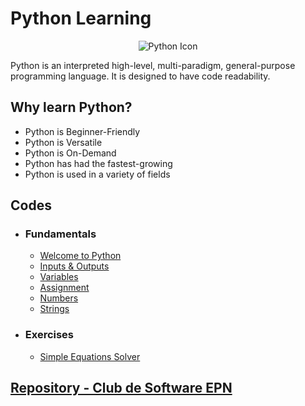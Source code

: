 # Python Learning
<p align="center">
    <img src="https://user-images.githubusercontent.com/82126489/151898842-d634d89b-7a2d-4508-b1fc-7b40ba26e5ff.png" alt="Python Icon"/>
</p>
Python is an interpreted high-level, multi-paradigm, general-purpose programming language. It is designed to have code readability.

## Why learn Python?
* Python is Beginner-Friendly
* Python is Versatile
* Python is On-Demand
* Python has had the fastest-growing
* Python is used in a variety of fields

## Codes
* ### Fundamentals
    - <a href="./Fundamentals/01.Hello.py" target="_blank">Welcome to Python</a>
    - <a href="./Fundamentals/02.InputOutput.py" target="_blank">Inputs & Outputs</a>
    - <a href="./Fundamentals/03.Variables.py" target="_blank">Variables</a>
    - <a href="./Fundamentals/04.Assignment.py" target="_blank">Assignment</a>
    - <a href="./Fundamentals/05.IntegersFloats.py" target="_blank">Numbers</a>
    - <a href="./Fundamentals/06.Strings.py" target="_blank">Strings</a>

* ### Exercises
    - <a href="./Exercises/01.SolveEquation.py" target="_blank">Simple Equations Solver</a>

## [Repository - Club de Software EPN](https://github.com/Club-de-Software-EPN/PythonTraining.git)
